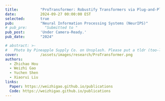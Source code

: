 ```yaml
---
title:          "ProTransformer: Robustify Transformers via Plug-and-Play Paradigm"
date:           2024-09-27 00:00:00 EST
selected:       true
pub:            "Neural Information Processing Systems (NeurIPS)"
# pub_pre:        "Submitted to "
pub_post:       'Under Camera-Ready.'
pub_date:       "2024"

# abstract: >-
#   Photo by Pineapple Supply Co. on Unsplash. Please put a tldr (too-long-didnt-read, 1~2 sentences) of your publication here. It is not recommended to put the actual abstract here because it is usually too long to fit in. $\LaTeX$ is supported. $a=b+c$.
cover:          /assets/images/research/ProTransformer.png
authors:
  - Zhichao Hou
  - Weizhi Gao
  - Yuchen Shen
  - Xiaorui Liu
links:
  Paper: https://weizhigao.github.io/publications
  Code: https://weizhigao.github.io/publications
---
```

